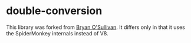 # double-conversion

This library was forked from [Bryan O'Sullivan](https://github.com/bos/double-conversion). It differs only in that it uses the SpiderMonkey internals instead of V8.
